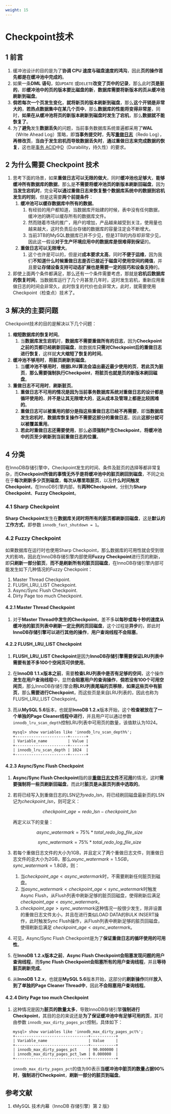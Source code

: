 ```yaml
---
weight: 15
---
```


# Checkpoint技术

## 1 前言

1. 缓冲池设计的目的是为了**协调 CPU 速度与磁盘速度的鸿沟**，因此**页的操作首先都是在缓冲池中完成的**。
2. 如果一条**DML 语句**，如`UPDATE` 或`DELETE`**改变了页中的记录**，那么此时**页是脏的**，即**缓冲池中的页的版本要比磁盘的新**，**数据库需要将新版本的页从缓冲池刷新到磁盘**。
3. **倘若每次一个页发生变化**，**就将新页的版本刷新到磁盘**，那么**这个开销是非常大的**，**若热点数据集中在某几个页中**，那么**数据库的性能将变得非常差**，同时，**如果在从缓冲池将页的新版本刷新到磁盘时发生了宕机**，那么**数据就不能恢复了**。
4. 为了**避免**发生**数据丢失**的问题，当前事务数据库系统普遍都采用了**WAL**（Write Ahead Log）策略，即**当事务提交时**，**先写[重做日志](https://notebook.grayson.top/project-37/doc-740/#2-Redo-Log)**（Redo Log），**再修改页**，**当由于发生宕机而导致数据丢失时**，**通过重做日志来完成数据的恢复**，这也是[事务 ACID](https://notebook.grayson.top/project-37/doc-714/#2-%E4%BA%8B%E5%8A%A1%E7%9A%84%E7%89%B9%E6%80%A7)中[D](https://notebook.grayson.top/project-37/doc-714/#2-4-%E6%8C%81%E4%B9%85%E6%80%A7)（Durability，持久性）的要求。

## 2 为什么需要 Checkpoint 技术

1. 思考下面的场景，如果**重做日志可以无限的做大**，同时**缓冲池也足够大**，**能够缓冲所有数据库的数据**，那么是**不需要将缓冲池页的新版本刷新回磁盘**，因为**当发生宕机时**，完全**可以通过重做日志来恢复整个数据库系统中的数据到宕机发生的时刻**，但是这需要**两个前提条件**：
   1. **缓冲池可以缓存数据库中所有的数据**。
      1. 有经验的用户都知道，当数据库开始建的时候，表中没有任何数据，缓冲池的确可以缓存所有的数据库文件。
      2. 然而随着市场的推广，用户的增加，产品越来越受到关注，使用量也越来越大，这时负责后台存储的数据库的容量注定会不断增大。
      3. 当前3TB的MySQL数据库已并不少见，但是3TB的内存却非常少见，因此这一假设**对于生产环境应用中的数据库是很难得到保证**的。
   2. **重做日志可以无限增大**。
      1. 这个也许是可以的，但是对**成本要求太高**，同时**不便于运维**，因为我们**不知道什么时候重做日志是否已接近于磁盘可使用空间的阈值**，并且要**让存储设备支持可动态扩展也是需要一定的技巧和设备支持**的。
2. 即使上面两个条件都满足，那么还有一个条件需要考虑，那就是**宕机后数据库的恢复时间**，当数据库运行了几个月甚至几年时，这时发生宕机，重新应用重做日志的时间会非常久，此时恢复的代价也会非常大，此时，就需要使用Checkpoint（检查点）技术了。

## 3 解决的主要问题

Checkpoint技术的目的是解决以下几个问题：

1. **缩短数据库的恢复时间**。
   1. 当**数据库发生宕机**时，**数据库不需要重做所有的日志**，因为**Checkpoint之前的页都已经刷新回磁盘**，故数据库**只需对Checkpoint后的重做日志进行恢复**，这样就**大大缩短了恢复的时间**。
2. **缓冲池不够用时**，**将脏页刷新到磁盘**。
   1. 当**缓冲池不够用时**，**根据LRU算法会溢出最近最少使用的页**，**若此页为脏页**，**那么需要强制执行Checkpoint**，**将脏页也就是页的新版本刷回磁盘**。
3. **重做日志不可用时**，**刷新脏页**。
   1. **重做日志不可用的情况是因为当前事务数据库系统对重做日志的设计都是循环使用的**，**并不是让其无限增大的**，**这从成本及管理上都是比较困难的**。
   2. **重做日志可以被重用的部分是指这些重做日志已经不再需要**，即**当数据库发生宕机时**，**数据库恢复操作不需要这部分的重做日志**，因此**这部分就可以被覆盖重用**。
   3. **若此时重做日志还需要使用**，那么**必须强制产生Checkpoint**，**将缓冲池中的页至少刷新到当前重做日志的位置**。

## 4 分类

在InnoDB存储引擎中，Checkpoint发生的时间、条件及脏页的选择等都非常复杂，而**Checkpoint所做的事情无外乎是将缓冲池中的脏页刷回到磁盘**，不同之处在于**每次刷新多少页到磁盘**，**每次从哪里取脏页**，以及**什么时间触发Checkpoint**，在InnoDB引擎内部，有**两种Checkpoint**，分别为**Sharp Checkpoint**、**Fuzzy Checkpoint**。

### 4.1 Sharp Checkpoint

**Sharp Checkpoint**发生在**数据库关闭时将所有的脏页都刷新回磁盘**，这是**默认的工作方式**，即参数 `innodb_fast_shutdown = 1`。

### 4.2 Fuzzy Checkpoint

如果数据库在运行时也使用Sharp Checkpoint，那么数据库的可用性就会受到很大的影响，因此在InnoDB存储引擎内部使用**Fuzzy Checkpoint**进行页的刷新，即**只刷新一部分脏页**，**而不是刷新所有的脏页回磁盘**，在InnoDB存储引擎内部可能发生如下几种情况的Fuzzy Checkpoint：

1. Master Thread Checkpoint.
2. FLUSH_LRU_LIST Checkpoint.
3. Async/Sync Flush Checkpoint.
4. Dirty Page too much Checkpoint.

#### 4.2.1 Master Thread Checkpoint

1. 对于**Master Thread中发生的Checkpoint**，差不多**以每秒或每十秒的速度从缓冲池的脏页列表中刷新一定比例的页回磁盘**，这个过程是**异步**的，即此时**InnoDB存储引擎可以进行其他的操作**，**用户查询线程不会阻塞**。

#### 4.2.2 FLUSH_LRU_LIST Checkpoint

1. **FLUSH_LRU_LIST Checkpoint**是因为**InnoDB存储引擎需要保证LRU列表中需要有差不多100个空闲页可供使用**。
2. 在**InnoDB 1.1.x版本之前**，需要**检查LRU列表中是否有足够的空间**，这个操作**发生在用户查询线程**中，显然**会阻塞用户的查询操作**，**倘若没有100个可用空闲页**，那么InnoDB存储引擎会**将LRU列表尾端的页移除**，**如果这些页中有脏页**，那么**需要进行Checkpoint**，而这些页是来自LRU列表的，因此也称为FLUSH_LRU_LIST Checkpoint。
3. 而从**MySQL 5.6**版本，也就是**InnoDB 1.2.x**版本开始，这个**检查被放在了一个单独的Page Cleaner线程中进行**，并且用户可以通过参数 `innodb_lru_scan_depth`控制LRU列表中可用页的数量，该值默认为1024。

   ```shell
   mysql> show variables like 'innodb_lru_scan_depth%';
   +-----------------------+-------+
   | Variable_name         | Value |
   +-----------------------+-------+
   | innodb_lru_scan_depth | 1024  |
   +-----------------------+-------+
   ```

#### 4.2.3 Async/Sync Flush Checkpoint

1. **Async/Sync Flush Checkpoint**指的是[**重做日志文件不可用**](#3-解决的主要问题)的情况，这时**需要强制将一些页刷新回磁盘**，而此时**脏页是从脏页列表中选取的**。
2. 若将已经写入到重做日志的LSN记为$redo\_lsn$，将已经刷回磁盘最新页的LSN记为$checkpoint\_lsn$，则可定义：

   $$
   checkpoint\_age = redo\_lsn - checkpoint\_lsn
   $$

   再定义以下的变量：

   $$
   async\_watermark = 75\% * total\_redo\_log\_file\_size
   $$

   $$
   sync\_watermark = 75\% * total\_redo\_log\_file\_size
   $$
3. 若每个重做日志文件的大小为1GB，并且定义了两个重做日志文件，则重做日志文件的总大小为2GB，那么$async\_watermark = 1.5GB$，$sync\_watermark = 1.8GB$，则：

   1. 当$checkpoint\_age < async\_watermark$时，不需要刷新任何脏页到磁盘。
   2. 当$async\_watermark < checkpoint\_age < sync\_watermark$时触发Async Flush，从Flush列表中刷新足够的脏页回磁盘，使得刷新后满足$checkpoint\_age < async\_watermark$。
   3. $checkpoint\_age > sync\_watermark$这种情况一般很少发生，除非设置的重做日志文件太小，并且在进行类似LOAD DATA的BULK INSERT操作，此时触发Sync Flush操作，从Flush列表中刷新足够的脏页回磁盘，使得刷新后满足 $checkpoint\_age < async\_watermark$。
4. 可见，Async/Sync Flush Checkpoint是为了**保证重做日志的循环使用的可用性**。
5. 在**InnoDB 1.2.x版本之前**，**Async Flush Checkpoint会阻塞发现问题的用户查询线程**，而**Sync Flush Checkpoint会阻塞所有的用户查询线程**，并且**等待脏页刷新完成**。
6. 从**InnoDB 1.2.x**，也就是**MySQL 5.6**版本开始，这部分的**刷新操作**同样**放入到了单独的Page Cleaner Thread中**，因此**不会阻塞用户查询线程**。

#### 4.2.4 Dirty Page too much Checkpoint

1. 这种情况是因为**脏页的数量太多**，导致InnoDB存储引擎**强制进行Checkpoint**，其目的总的来说还是**为了保证缓冲池中有足够可用的页**，其可由参数 `innodb_max_dirty_pages_pct`控制，具体如下：

   ```
   mysql> show variables like 'innodb_max_dirty_pages_pct%';
   +--------------------------------+-----------+
   | Variable_name                  | Value     |
   +--------------------------------+-----------+
   | innodb_max_dirty_pages_pct     | 90.000000 |
   | innodb_max_dirty_pages_pct_lwm | 0.000000  |
   +--------------------------------+-----------+
   ```

   `innodb_max_dirty_pages_pct`的值为90表示**当缓冲池中脏页的数量占据90%时**，**强制进行Checkpoint**，**刷新一部分的脏页到磁盘**。

## 参考文献

1. 《MySQL 技术内幕（InnoDB 存储引擎）第 2 版》
